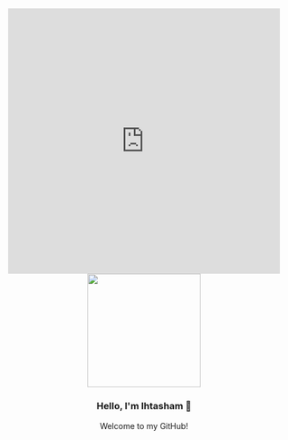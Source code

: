<div align="center">
  <iframe src="https://gifer.com/embed/4bXB" width=480 height=468.480 frameBorder="0" allowFullScreen></iframe>
  <img src="https://i.gifer.com/4bXB.gif" align="center" style="height: 200px">

  ### Hello, I'm Ihtasham 👋
  Welcome to my GitHub! <br> <br>
</div>
